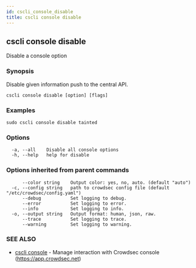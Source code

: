 ```yaml
---
id: cscli_console_disable
title: cscli console disable
---
```

## cscli console disable

Disable a console option

### Synopsis


Disable given information push to the central API.

```
cscli console disable [option] [flags]
```

### Examples

```
sudo cscli console disable tainted
```

### Options

```
  -a, --all    Disable all console options
  -h, --help   help for disable
```

### Options inherited from parent commands

```
      --color string    Output color: yes, no, auto. (default "auto")
  -c, --config string   path to crowdsec config file (default "/etc/crowdsec/config.yaml")
      --debug           Set logging to debug.
      --error           Set logging to error.
      --info            Set logging to info.
  -o, --output string   Output format: human, json, raw.
      --trace           Set logging to trace.
      --warning         Set logging to warning.
```

### SEE ALSO

* [cscli console](/cscli/cscli_console.md)	 - Manage interaction with Crowdsec console (https://app.crowdsec.net)


